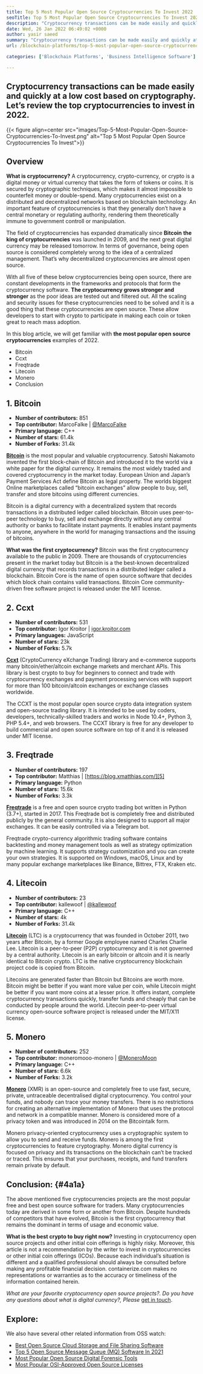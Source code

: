 ```yaml
---
title: Top 5 Most Popular Open Source Cryptocurrencies To Invest 2022
seoTitle: Top 5 Most Popular Open Source Cryptocurrencies To Invest 2022
description: "Cryptocurrency transactions can be made easily and quickly at a low cost based on cryptography. Let's review the top cryptocurrencies to invest in 2022."
date: Wed, 26 Jan 2022 06:49:02 +0000
author: yasir saeed
summary: "Cryptocurrency transactions can be made easily and quickly at a low cost based on cryptography. Let's review the top cryptocurrencies to invest in 2022."
url: /blockchain-platforms/top-5-most-popular-open-source-cryptocurrencies-to-invest/

categories: ['Blockchain Platforms', 'Business Intelligence Software']

---
```

## Cryptocurrency transactions can be made easily and quickly at a low cost based on cryptography. Let’s review the top cryptocurrencies to invest in 2022.

{{< figure align=center src="images/Top-5-Most-Popular-Open-Source-Cryptocurrencies-To-Invest.png" alt="Top 5 Most Popular Open Source Cryptocurrencies To Invest">}}  

## **Overview**

**What is cryptocurrency?** A cryptocurrency, crypto-currency, or crypto is a digital money or virtual currency that takes the form of tokens or coins. It is secured by cryptographic techniques, which makes it almost impossible to counterfeit money or double-spend. Many cryptocurrencies exist on a distributed and decentralized networks based on blockchain technology. An important feature of cryptocurrencies is that they generally don’t have a central monetary or regulating authority, rendering them theoretically immune to government controll or manipulation.

The field of cryptocurrencies has expanded dramatically since **Bitcoin** **the king of cryptocurrencies** was launched in 2009, and the next great digital currency may be released tomorrow. In terms of governance, being open source is considered completely wrong to the idea of a centralized management. That’s why decentralized cryptocurrencies are almost open source. 

With all five of these below cryptocurrencies being open source, there are constant developments in the frameworks and protocols that form the cryptocurrency software. **The cryptocurrency grows stronger and stronger** as the poor ideas are tested out and filtered out. All the scaling and security issues for these cryptocurrencies need to be solved and it is a good thing that these cryptocurrencies are open source. These allow developers to start with crypto to participate in making each coin or token great to reach mass adoption.

In this blog article, we will get familiar with **the most popular open source cryptocurrencies** examples of 2022.

  * Bitcoin
  * Ccxt
  * Freqtrade
  * Litecoin
  * Monero
  * Conclusion

## 1. Bitcoin

  * **Number of contributors:** 851
  * **Top contributor:** MarcoFalke | [@MarcoFalke][1]
  * **Primary language:** C++ 
  * **Number of stars:** 61.4k
  * **Number of Forks:** 31.4k

[**Bitcoin**][2] is the most popular and valuable cryptocurrency. Satoshi Nakamoto invented the first block-chain of Bitcoin and introduced it to the world via a white paper for the digital currency. It remains the most widely traded and covered cryptocurrency in the market today. European Union and Japan’s Payment Services Act define Bitcoin as legal property. The worlds biggest Online marketplaces called “bitcoin exchanges” allow people to buy, sell, transfer and store bitcoins using different currencies.

Bitcoin is a digital currency with a decentralized system that records transactions in a distributed ledger called blockchain. Bitcoin uses peer-to-peer technology to buy, sell and exchange directly without any central authority or banks to facilitate instant payments. It enables instant payments to anyone, anywhere in the world for managing transactions and the issuing of bitcoins. 

**What was the first cryptocurrency?** Bitcoin was the first cryptocurrency available to the public in 2009. There are thousands of cryptocurrencies present in the market today but Bitcoin is a the best-known decentralized digital currency that records transactions in a distributed ledger called a blockchain. Bitcoin Core is the name of open source software that decides which block chain contains valid transactions. Bitcoin Core community-driven free software project is released under the MIT license.

## 2. Ccxt

  * **Number of contributors:** 531
  * **Top contributor:** Igor Kroitor | [igor.kroitor.com][3]
  * **Primary languages:** JavaScript
  * **Number of stars:** 23k
  * **Number of Forks:** 5.7k

[**Ccxt**][4] (CryptoCurrency eXchange Trading) library and e-commerce supports many bitcoin/ether/altcoin exchange markets and merchant APIs. This library is best crypto to buy for beginners to connect and trade with cryptocurrency exchanges and payment processing services with support for more than 100 bitcoin/altcoin exchanges or exchange classes worldwide.

The CCXT is the most popular open source crypto data integration system and open-source trading library. It is intended to be used by coders, developers, technically-skilled traders and works in Node 10.4+, Python 3, PHP 5.4+, and web browsers. The CCXT library is free for any developer to build commercial and open source software on top of it and it is released under MIT license.

## 3. Freqtrade

  * **Number of contributors:** 197
  * **Top contributor:** Matthias | [https://blog.xmatthias.com/][5]
  * **Primary language:** Python
  * **Number of stars:** 15.6k
  * **Number of Forks:** 3.3k

**[Freqtrade][6]** is a free and open source crypto trading bot written in Python (3.7+), started in 2017. This Freqtrade bot is completely free and distributed publicly by the general community. It is also designed to support all major exchanges. It can be easily controlled via a Telegram bot.

Freqtrade crypto-currency algorithmic trading software contains backtesting and money management tools as well as strategy optimization by machine learning. It supports strategy customization and you can create your own strategies. It is supported on Windows, macOS, Linux and by many popular exchange marketplaces like Binance, Bittrex, FTX, Kraken etc.

## 4. Litecoin

  * **Number of contributors:** 23
  * **Top contributor:** kallewoof | [@kallewoof][7]
  * **Primary language:** C++
  * **Number of stars:** 4k
  * **Number of Forks:** 31.4k

**[Litecoin][8]** (LTC) is a cryptocurrency that was founded in October 2011, two years after Bitcoin, by a former Google employee named Charles Charlie Lee. Litecoin is a peer-to-peer (P2P) cryptocurrency and it is not governed by a central authority. Litecoin is an early bitcoin or altcoin and it is nearly identical to Bitcoin crypto. LTC is the native cryptocurrency blockchain project code is copied from Bitcoin.

Litecoins are generated faster than Bitcoin but Bitcoins are worth more. Bitcoin might be better if you want more value per coin, while Litecoin might be better if you want more coins at a lesser price. It offers instant, complete cryptocurrency transactions quickly, transfer funds and cheaply that can be conducted by people around the world. Litecoin peer-to-peer virtual currency open-source software project is released under the MIT/X11 license.

## 5. Monero

  * **Number of contributors:** 252
  * **Top contributor:** moneromooo-monero | [@MoneroMoon][9]
  * **Primary language:** C++
  * **Number of stars:** 6.6k
  * **Number of Forks:** 3.2k

[**Monero**][10] (XMR) is an open-source and completely free to use fast, secure, private, untraceable decentralised digital cryptocurrency. You control your funds, and nobody can trace your money transfers. There is no restrictions for creating an alternative implementation of Monero that uses the protocol and network in a compatible manner. Monero is considered more of a privacy token and was introduced in 2014 on the Bitcointalk form.

Monero privacy-oriented cryptocurrency uses a cryptographic system to allow you to send and receive funds. Monero is among the first cryptocurrencies to feature cryptography. Monero digital currency is focused on privacy and its transactions on the blockchain can’t be tracked or traced. This ensures that your purchases, receipts, and fund transfers remain private by default.

## **Conclusion:** {#4a1a}

The above mentioned five cryptocurrencies projects are the most popular free and best open source software for traders. Many cryptocurrencies today are derived in some form or another from Bitcoin. Despite hundreds of competitors that have evolved, Bitcoin is the first cryptocurrency that remains the dominant in terms of usage and economic value. 

**What is the best crypto to buy right now?** Investing in cryptocurrency open source projects and other initial coin offerings is highly risky. Moreover, this article is not a recommendation by the writer to invest in cryptocurrencies or other initial coin offerings (ICOs). Because each individual’s situation is different and a qualified professional should always be consulted before making any profitable financial decision. containerize.com makes no representations or warranties as to the accuracy or timeliness of the information contained herein.

_What are your favorite cryptocurrency open source projects?. Do you have any questions about _what is digital currency_?, Please_ [get in touch][11].

## Explore:

We also have several other related information from OSS watch:

  * [Best Open Source Cloud Storage and File Sharing Software][12]
  * [Top 5 Open Source Message Queue (MQ) Software In 2021][13]
  * [Most Popular Open Source Digital Forensic Tools][14]
  * [Most Popular OSI-Approved Open Source Licenses][15]

 [1]: https://twitter.com/spyced?lang=en
 [2]: https://github.com/bitcoin/bitcoin
 [3]: http://igor.kroitor.com/
 [4]: https://github.com/ccxt/ccxt
 [5]: https://twitter.com/liggitt?lang=en
 [6]: https://github.com/freqtrade/freqtrade
 [7]: https://twitter.com/brian_coca?lang=en
 [8]: https://github.com/litecoin-project/litecoin
 [9]: https://twitter.com/timograham?lang=en
 [10]: https://github.com/monero-project/monero
 [11]: mailto:yasir.saeed@aspose.com
 [12]: https://products.containerize.com/backup-and-sync/
 [13]: https://blog.containerize.com/2021/07/09/top-5-open-source-message-queue-software-in-2021/
 [14]: https://blog.containerize.com/2021/08/30/top-5-open-source-digital-forensic-tools-in-2021/
 [15]: https://blog.containerize.com/2021/09/23/top-5-most-popular-osi-approved-open-source-licenses-of-2021/